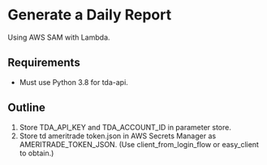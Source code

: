 # Generate a Daily Report
Using AWS SAM with Lambda.

## Requirements
- Must use Python 3.8 for tda-api.


## Outline
1. Store TDA_API_KEY and TDA_ACCOUNT_ID in parameter store.
2. Store td ameritrade token.json in AWS Secrets Manager as AMERITRADE_TOKEN_JSON. (Use client_from_login_flow or 
   easy_client to obtain.)
